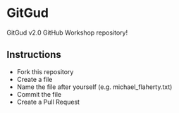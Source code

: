 # GitGud
GitGud v2.0 GitHub Workshop repository!

## Instructions
- Fork this repository
- Create a file
- Name the file after yourself (e.g. michael_flaherty.txt)
- Commit the file
- Create a Pull Request
